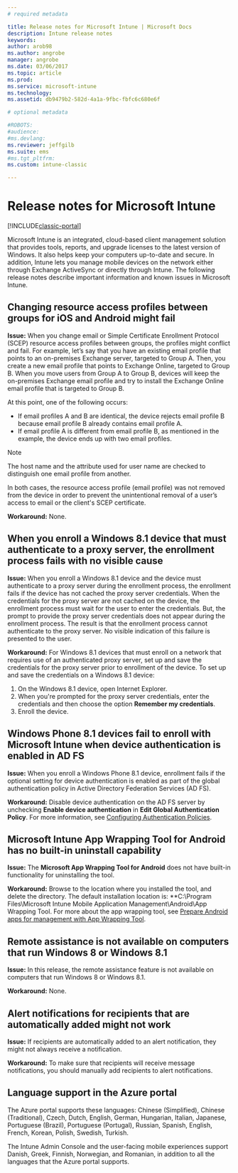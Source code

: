 ```yaml
---
# required metadata

title: Release notes for Microsoft Intune | Microsoft Docs
description: Intune release notes
keywords:
author: arob98
ms.author: angrobe
manager: angrobe
ms.date: 03/06/2017
ms.topic: article
ms.prod:
ms.service: microsoft-intune
ms.technology:
ms.assetid: db9479b2-582d-4a1a-9fbc-fbfc6c680e6f

# optional metadata

#ROBOTS:
#audience:
#ms.devlang:
ms.reviewer: jeffgilb
ms.suite: ems
#ms.tgt_pltfrm:
ms.custom: intune-classic

---
```


# Release notes for Microsoft Intune

[!INCLUDE[classic-portal](../includes/classic-portal.md)]

Microsoft Intune is an integrated, cloud-based client management solution that provides tools, reports, and upgrade licenses to the latest version of Windows. It also helps keep your computers up-to-date and secure. In addition, Intune lets you manage mobile devices on the network either through Exchange ActiveSync or directly through Intune. The following release notes describe important information and known issues in Microsoft Intune.

<!-- 3-6-17: customer asked if this is still current; Stacie asked Chris Baldwin about it. Chris said it's a Samsung issue, but that he hasn't heard any reports about it for months, so he suggested that I share that with the customer and remove this item from the release notes. I'm only going to comment it out in case it resurfaces.
## Android users can’t send email when conditional access for Exchange Online is implemented

**Issue:** Users running Samsung Android 5.1.1 and later on their devices can't send email when conditional access for Exchange Online has been set up. Samsung acknowledges that the issue is in its built-in email client in Android 5.1.1 and later, and is investigating a fix.

**Workaround 1:** Advise users to use the Outlook app for Android.

**Workaround 2:** To let affected users send email, you can follow these steps:

1. Put each affected user in a security group in the “exempted groups” section of the conditional access policy for Exchange Online.
2. Let the user temporarily sync email on the built-in email client.
3. Remove the affected user from the exempted group, and confirm that the user can now send email.

Microsoft will continue to work closely with Samsung on a fix or additional workarounds.
-->


## Changing resource access profiles between groups for iOS and Android might fail
**Issue:** When you change email or Simple Certificate Enrollment Protocol (SCEP) resource access profiles between groups, the profiles might conflict and fail. For example, let’s say that you have an existing email profile that points to an on-premises Exchange server, targeted to Group A. Then, you create a new email profile that points to Exchange Online, targeted to Group B. When you move users from Group A to Group B, devices will keep the on-premises Exchange email profile and try to install the Exchange Online email profile that is targeted to Group B.

At this point, one of the following occurs: 
* If email profiles A and B are identical, the device rejects email profile B because email profile B already contains email profile A.
* If email profile A is different from email profile B, as mentioned in the example, the device ends up with two email profiles.

> [!NOTE]
> The host name and the attribute used for user name are checked to distinguish one email profile from another.

In both cases, the resource access profile (email profile) was not removed from the device in order to prevent the unintentional removal of a user’s access to email or the client's SCEP certificate.

**Workaround:** None.

## When you enroll a Windows 8.1 device that must authenticate to a proxy server, the enrollment process fails with no visible cause
**Issue:** When you enroll a Windows 8.1 device and the device must authenticate to a proxy server during the enrollment process, the enrollment fails if the device has not cached the proxy server credentials. When the credentials for the proxy server are not cached on the device, the enrollment process must wait for the user to enter the credentials. But, the prompt to provide the proxy server credentials does not appear during the enrollment process. The result is that the enrollment process cannot authenticate to the proxy server. No visible indication of this failure is presented to the user.

**Workaround:** For Windows 8.1 devices that must enroll on a network that requires use of an authenticated proxy server, set up and save the credentials for the proxy server prior to enrollment of the device. To set up and save the credentials on a Windows 8.1 device:

1.  On the Windows 8.1 device, open Internet Explorer.
2.  When you're prompted for the proxy server credentials, enter the credentials and then choose the option **Remember my credentials**.
3.  Enroll the device.

## Windows Phone 8.1 devices fail to enroll with Microsoft Intune when device authentication is enabled in AD FS
**Issue:** When you enroll a Windows Phone 8.1 device, enrollment fails if the optional setting for device authentication is enabled as part of the global authentication policy in Active Directory Federation Services (AD FS).

**Workaround:** Disable device authentication on the AD FS server by unchecking **Enable device authentication** in **Edit Global Authentication Policy**. For more information, see [Configuring Authentication Policies](http://technet.microsoft.com/library/dn486781.aspx).


## Microsoft Intune App Wrapping Tool for Android has no built-in uninstall capability
**Issue:** The **Microsoft App Wrapping Tool for Android** does not have built-in functionality for uninstalling the tool.

**Workaround:** Browse to the location where you installed the tool, and delete the directory. The default installation location is: **C:\Program Files\Microsoft Intune Mobile Application Management\Android\App Wrapping Tool. For more about the app wrapping tool, see [Prepare Android apps for management with App Wrapping Tool](/intune/app-wrapper-prepare-android).

## Remote assistance is not available on computers that run Windows 8 or Windows 8.1
**Issue:** In this release, the remote assistance feature is not available on computers that run Windows 8 or Windows 8.1.

**Workaround:** None.

## Alert notifications for recipients that are automatically added might not work
**Issue:** If recipients are automatically added to an alert notification, they might not always receive a notification.

**Workaround:** To make sure that recipients will receive message notifications, you should manually add recipients to alert notifications.

## Language support in the Azure portal
The Azure portal supports these languages: Chinese (Simplified), Chinese (Traditional), Czech, Dutch, English, German, Hungarian, Italian, Japanese, Portuguese (Brazil), Portuguese (Portugal), Russian, Spanish, English, French, Korean, Polish, Swedish, Turkish.

The Intune Admin Console and the user-facing mobile experiences support Danish, Greek, Finnish, Norwegian, and Romanian, in addition to all the languages that the Azure portal supports.

